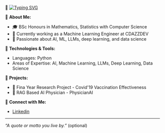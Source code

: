 👋 [![Typing SVG](https://readme-typing-svg.demolab.com/?lines=Hi+there!+I'm+Thilan;Charuka)](https://git.io/typing-svg)

🌟 **About Me:**
- 🎓 BSc Honours in Mathematics, Statistics with Computer Science
- 💼 Currently working as a Machine Learning Engineer at CDAZZDEV
- 🌱 Passionate about AI, ML, LLMs, deep learning, and data science

🔧 **Technologies & Tools:**
- Languages: Python
- Areas of Expertise: AI, Machine Learning, LLMs, Deep Learning, Data Science

📂 **Projects:**
- 🚀 Fina Year Research Project - Covid'19 Vaccination Effectiveness
- 🔭 RAG Based AI Physician - PhysicianAI

💬 **Connect with Me:**
- [Linkedin](https://www.linkedin.com/in/thilancharuka/)

---

*“A quote or motto you live by.”* (optional)
